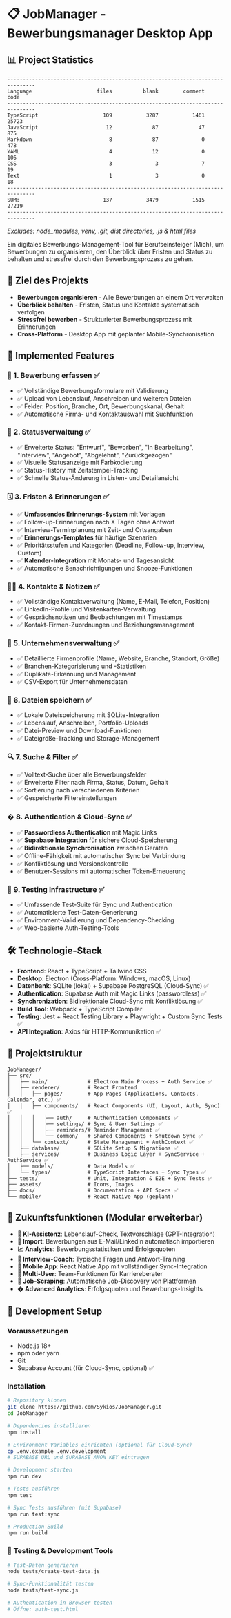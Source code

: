 # 📋 JobManager - Bewerbungsmanager Desktop App

## 📊 Project Statistics

```
-------------------------------------------------------------------------------
Language                     files          blank        comment           code
-------------------------------------------------------------------------------
TypeScript                     109           3287           1461          25723
JavaScript                      12             87             47            875
Markdown                         8             87              0            478
YAML                             4             12              0            106
CSS                              3              3              7             19
Text                             1              3              0             18
-------------------------------------------------------------------------------
SUM:                           137           3479           1515          27219
-------------------------------------------------------------------------------
```
*Excludes: node_modules, venv, .git, dist directories, .js & html files*

Ein digitales Bewerbungs-Management-Tool für Berufseinsteiger (Mich), um Bewerbungen zu organisieren, den Überblick über Fristen und Status zu behalten und stressfrei durch den Bewerbungsprozess zu gehen.

## 🎯 Ziel des Projekts

- **Bewerbungen organisieren** - Alle Bewerbungen an einem Ort verwalten
- **Überblick behalten** - Fristen, Status und Kontakte systematisch verfolgen  
- **Stressfrei bewerben** - Strukturierter Bewerbungsprozess mit Erinnerungen
- **Cross-Platform** - Desktop App mit geplanter Mobile-Synchronisation

## 🧱 Implemented Features

### 📌 1. Bewerbung erfassen ✅
- ✅ Vollständige Bewerbungsformulare mit Validierung
- ✅ Upload von Lebenslauf, Anschreiben und weiteren Dateien
- ✅ Felder: Position, Branche, Ort, Bewerbungskanal, Gehalt
- ✅ Automatische Firma- und Kontaktauswahl mit Suchfunktion

### 🚦 2. Statusverwaltung ✅
- ✅ Erweiterte Status: "Entwurf", "Beworben", "In Bearbeitung", "Interview", "Angebot", "Abgelehnt", "Zurückgezogen"
- ✅ Visuelle Statusanzeige mit Farbkodierung
- ✅ Status-History mit Zeitstempel-Tracking
- ✅ Schnelle Status-Änderung in Listen- und Detailansicht

### 🗓️ 3. Fristen & Erinnerungen ✅ 
- ✅ **Umfassendes Erinnerungs-System** mit Vorlagen
- ✅ Follow-up-Erinnerungen nach X Tagen ohne Antwort
- ✅ Interview-Terminplanung mit Zeit- und Ortsangaben
- ✅ **Erinnerungs-Templates** für häufige Szenarien
- ✅ Prioritätsstufen und Kategorien (Deadline, Follow-up, Interview, Custom)
- ✅ **Kalender-Integration** mit Monats- und Tagesansicht
- ✅ Automatische Benachrichtigungen und Snooze-Funktionen

### 🧑‍💼 4. Kontakte & Notizen ✅
- ✅ Vollständige Kontaktverwaltung (Name, E-Mail, Telefon, Position)
- ✅ LinkedIn-Profile und Visitenkarten-Verwaltung
- ✅ Gesprächsnotizen und Beobachtungen mit Timestamps
- ✅ Kontakt-Firmen-Zuordnungen und Beziehungsmanagement

### 🏢 5. Unternehmensverwaltung ✅
- ✅ Detaillierte Firmenprofile (Name, Website, Branche, Standort, Größe)
- ✅ Branchen-Kategorisierung und -Statistiken
- ✅ Duplikate-Erkennung und Management
- ✅ CSV-Export für Unternehmensdaten

### 📂 6. Dateien speichern ✅
- ✅ Lokale Dateispeicherung mit SQLite-Integration
- ✅ Lebenslauf, Anschreiben, Portfolio-Uploads
- ✅ Datei-Preview und Download-Funktionen
- ✅ Dateigröße-Tracking und Storage-Management

### 🔍 7. Suche & Filter ✅
- ✅ Volltext-Suche über alle Bewerbungsfelder
- ✅ Erweiterte Filter nach Firma, Status, Datum, Gehalt
- ✅ Sortierung nach verschiedenen Kriterien
- ✅ Gespeicherte Filtereinstellungen

### � 8. Authentication & Cloud-Sync ✅
- ✅ **Passwordless Authentication** mit Magic Links
- ✅ **Supabase Integration** für sichere Cloud-Speicherung
- ✅ **Bidirektionale Synchronisation** zwischen Geräten
- ✅ Offline-Fähigkeit mit automatischer Sync bei Verbindung
- ✅ Konfliktlösung und Versionskontrolle
- ✅ Benutzer-Sessions mit automatischer Token-Erneuerung

### 🧪 9. Testing Infrastructure ✅
- ✅ Umfassende Test-Suite für Sync und Authentication
- ✅ Automatisierte Test-Daten-Generierung
- ✅ Environment-Validierung und Dependency-Checking
- ✅ Web-basierte Auth-Testing-Tools

## 🛠️ Technologie-Stack

- **Frontend**: React + TypeScript + Tailwind CSS
- **Desktop**: Electron (Cross-Platform: Windows, macOS, Linux)
- **Datenbank**: SQLite (lokal) + Supabase PostgreSQL (Cloud-Sync) ✅
- **Authentication**: Supabase Auth mit Magic Links (passwordless) ✅
- **Synchronization**: Bidirektionale Cloud-Sync mit Konfliktlösung ✅
- **Build Tool**: Webpack + TypeScript Compiler
- **Testing**: Jest + React Testing Library + Playwright + Custom Sync Tests ✅
- **API Integration**: Axios für HTTP-Kommunikation ✅

## 📁 Projektstruktur

```
JobManager/
├── src/
│   ├── main/             # Electron Main Process + Auth Service ✅
│   ├── renderer/         # React Frontend
│   │   ├── pages/        # App Pages (Applications, Contacts, Calendar, etc.) ✅
│   │   ├── components/   # React Components (UI, Layout, Auth, Sync) ✅
│   │   │   ├── auth/     # Authentication Components ✅
│   │   │   ├── settings/ # Sync & User Settings ✅ 
│   │   │   ├── reminders/# Reminder Management ✅
│   │   │   └── common/   # Shared Components + Shutdown Sync ✅
│   │   └── context/      # State Management + AuthContext ✅
│   ├── database/         # SQLite Setup & Migrations ✅
│   ├── services/         # Business Logic Layer + SyncService + AuthService ✅
│   ├── models/           # Data Models ✅
│   └── types/            # TypeScript Interfaces + Sync Types ✅
├── tests/                # Unit, Integration & E2E + Sync Tests ✅
├── assets/               # Icons, Images
├── docs/                 # Documentation + API Specs ✅
└── mobile/               # React Native App (geplant)
```

## 🌱 Zukunftsfunktionen (Modular erweiterbar)

- **🧠 KI-Assistenz**: Lebenslauf-Check, Textvorschläge (GPT-Integration)
- **🔄 Import**: Bewerbungen aus E-Mail/LinkedIn automatisch importieren
- **📈 Analytics**: Bewerbungsstatistiken und Erfolgsquoten
- **💬 Interview-Coach**: Typische Fragen und Antwort-Training
- **📱 Mobile App**: React Native App mit vollständiger Sync-Integration
- **👥 Multi-User**: Team-Funktionen für Karriereberater
- **🤖 Job-Scraping**: Automatische Job-Discovery von Plattformen
- **� Advanced Analytics**: Erfolgsquoten und Bewerbungs-Insights

## 🚀 Development Setup

### Voraussetzungen
- Node.js 18+ 
- npm oder yarn
- Git
- Supabase Account (für Cloud-Sync, optional) ✅

### Installation
```bash
# Repository klonen
git clone https://github.com/Sykios/JobManager.git
cd JobManager

# Dependencies installieren  
npm install

# Environment Variables einrichten (optional für Cloud-Sync)
cp .env.example .env.development
# SUPABASE_URL und SUPABASE_ANON_KEY eintragen

# Development starten
npm run dev

# Tests ausführen
npm test

# Sync Tests ausführen (mit Supabase)
npm run test:sync

# Production Build
npm run build
```

### 🧪 Testing & Development Tools
```bash
# Test-Daten generieren
node tests/create-test-data.js

# Sync-Funktionalität testen
node tests/test-sync.js

# Authentication in Browser testen
# Öffne: auth-test.html
```
